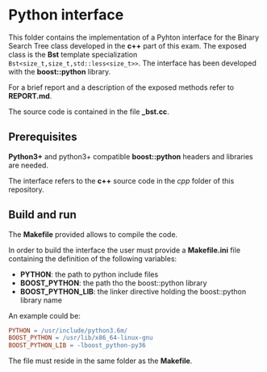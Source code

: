 # Python interface

This folder contains the implementation of a Pyhton interface for the Binary Search Tree class developed in the **c++** part of this exam. The exposed class is the **Bst** template specialization `Bst<size_t,size_t,std::less<size_t>>`.
The interface has been developed with the **boost::python** library.

For a brief report and a description of the exposed methods refer to **REPORT.md**.

The source code is contained in the file **_bst.cc**.

## Prerequisites

**Python3+** and python3+ compatible **boost::python** headers and libraries are needed.

The interface refers to the **c++** source code in the *cpp* folder of this repository. 

## Build and run

The **Makefile** provided allows to compile the code.

In order to build the interface the user must provide a **Makefile.ini** file containing the definition of the following variables:

- **PYTHON**: the path to python include files
- **BOOST_PYTHON**: the path tho the boost::python library
- **BOOST_PYTHON_LIB**: the linker directive holding the boost::python library name

An example could be:

```makefile
PYTHON = /usr/include/python3.6m/
BOOST_PYTHON = /usr/lib/x86_64-linux-gnu
BOOST_PYTHON_LIB = -lboost_python-py36
```
The file must reside in the same folder as the **Makefile**.